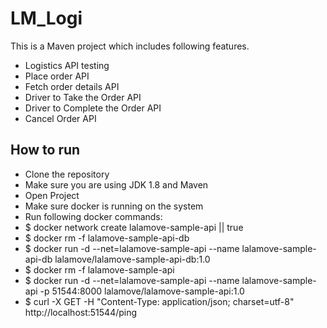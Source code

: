 # LM_Logi
This is a Maven project which includes following features.

 - Logistics API testing
 - Place order API
 - Fetch order details API
 - Driver to Take the Order API
 - Driver to Complete the Order API
 - Cancel Order API

How to run
-------------
 - Clone the repository
 - Make sure you are using JDK 1.8 and Maven 
 - Open Project 
 - Make sure docker is running on the system
 - Run following docker commands:
 - $ docker network create lalamove-sample-api || true
 - $ docker rm -f lalamove-sample-api-db
 - $ docker run -d --net=lalamove-sample-api --name lalamove-sample-api-db lalamove/lalamove-sample-api-db:1.0
 - $ docker rm -f lalamove-sample-api
 - $ docker run -d --net=lalamove-sample-api --name lalamove-sample-api -p 51544:8000 lalamove/lalamove-sample-api:1.0
 - $ curl -X GET -H "Content-Type: application/json; charset=utf-8" http://localhost:51544/ping
